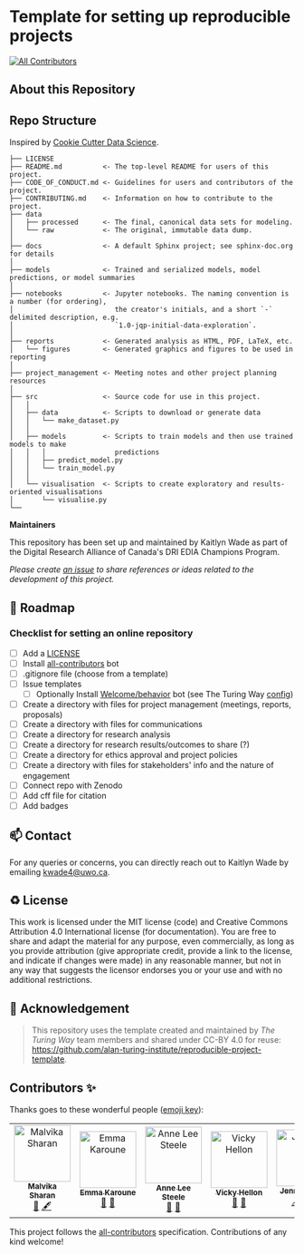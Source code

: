 # Template for setting up reproducible projects
<!-- ALL-CONTRIBUTORS-BADGE:START - Do not remove or modify this section -->
[![All Contributors](https://img.shields.io/badge/all_contributors-6-orange.svg?style=flat-square)](#contributors-)
<!-- ALL-CONTRIBUTORS-BADGE:END -->


## About this Repository


## Repo Structure

Inspired by [Cookie Cutter Data Science](https://github.com/drivendata/cookiecutter-data-science).

```
├── LICENSE
├── README.md          <- The top-level README for users of this project.
├── CODE_OF_CONDUCT.md <- Guidelines for users and contributors of the project.
├── CONTRIBUTING.md    <- Information on how to contribute to the project.
├── data
│   ├── processed      <- The final, canonical data sets for modeling.
│   └── raw            <- The original, immutable data dump.
│
├── docs               <- A default Sphinx project; see sphinx-doc.org for details
│
├── models             <- Trained and serialized models, model predictions, or model summaries
│
├── notebooks          <- Jupyter notebooks. The naming convention is a number (for ordering),
│                         the creator's initials, and a short `-` delimited description, e.g.
│                         `1.0-jqp-initial-data-exploration`.
│
├── reports            <- Generated analysis as HTML, PDF, LaTeX, etc.
│   └── figures        <- Generated graphics and figures to be used in reporting
│
├── project_management <- Meeting notes and other project planning resources
│
├── src                <- Source code for use in this project.
│   │
│   ├── data           <- Scripts to download or generate data
│   │   └── make_dataset.py
│   │
│   ├── models         <- Scripts to train models and then use trained models to make
│   │   │                 predictions
│   │   ├── predict_model.py
│   │   └── train_model.py
│   │
│   └── visualisation  <- Scripts to create exploratory and results-oriented visualisations
│       └── visualise.py
└──
```

**Maintainers**

This repository has been set up and maintained by Kaitlyn Wade as part of the Digital Research Alliance of Canada's DRI EDIA Champions Program.

*Please create [an issue](../../issues) to share references or ideas related to the development of this project.*

🎯 Roadmap
---

### Checklist for setting an online repository 

- [ ] Add a [LICENSE](LICENSE.md)
- [ ] Install [all-contributors](https://allcontributors.org/) bot
- [ ] .gitignore file (choose from a template)
- [ ] Issue templates
    - [ ] Optionally Install [Welcome/behavior](https://github.com/behaviorbot/welcome) bot (see The Turing Way [config](https://github.com/alan-turing-institute/the-turing-way/blob/main/.github/config.yml))
- [ ] Create a directory with files for project management (meetings, reports, proposals)
- [ ] Create a directory with files for communications
- [ ] Create a directory for research analysis
- [ ] Create a directory for research results/outcomes to share (?)
- [ ] Create a directory for ethics approval and project policies
- [ ] Create a directory with files for stakeholders' info and the nature of engagement
- [ ] Connect repo with Zenodo
- [ ] Add cff file for citation
- [ ] Add badges

📫 Contact
---

For any queries or concerns, you can directly reach out to Kaitlyn Wade by emailing [kwade4@uwo.ca](mailto:kwade4@uwo.ca).

♻️ License
---

This work is licensed under the MIT license (code) and Creative Commons Attribution 4.0 International license (for documentation).
You are free to share and adapt the material for any purpose, even commercially,
as long as you provide attribution (give appropriate credit, provide a link to the license,
and indicate if changes were made) in any reasonable manner, but not in any way that suggests the
licensor endorses you or your use and with no additional restrictions.

🤝 Acknowledgement
---

> This repository uses the template created and maintained by *The Turing Way* team members and shared under CC-BY 4.0 for reuse: https://github.com/alan-turing-institute/reproducible-project-template.

## Contributors ✨

Thanks goes to these wonderful people ([emoji key](https://allcontributors.org/docs/en/emoji-key)):

<!-- ALL-CONTRIBUTORS-LIST:START - Do not remove or modify this section -->
<!-- prettier-ignore-start -->
<!-- markdownlint-disable -->

<table>
  <tbody>
    <tr>
      <td align="center"><a href="http://malvikasharan.github.io/"><img src="https://avatars.githubusercontent.com/u/5370471?v=4?s=100" width="100px;" alt="Malvika Sharan"/><br /><sub><b>Malvika Sharan</b></sub></a><br /><a href="#ideas-malvikasharan" title="Ideas, Planning, & Feedback">🤔</a> <a href="#content-malvikasharan" title="Content">🖋</a></td>
      <td align="center"><a href="https://github.com/EKaroune"><img src="https://avatars.githubusercontent.com/u/58147174?v=4?s=100" width="100px;" alt="Emma Karoune"/><br /><sub><b>Emma Karoune</b></sub></a><br /><a href="#ideas-EKaroune" title="Ideas, Planning, & Feedback">🤔</a> <a href="https://github.com/alan-turing-institute/reproducible-project-template/commits?author=EKaroune" title="Documentation">📖</a></td>
      <td align="center"><a href="http://www.aleesteele.com"><img src="https://avatars.githubusercontent.com/u/18509789?v=4?s=100" width="100px;" alt="Anne Lee Steele"/><br /><sub><b>Anne Lee Steele</b></sub></a><br /><a href="#ideas-aleesteele" title="Ideas, Planning, & Feedback">🤔</a> <a href="https://github.com/alan-turing-institute/reproducible-project-template/commits?author=aleesteele" title="Documentation">📖</a></td>
      <td align="center"><a href="https://github.com/vhellon"><img src="https://avatars.githubusercontent.com/u/93144591?v=4?s=100" width="100px;" alt="Vicky Hellon"/><br /><sub><b>Vicky Hellon</b></sub></a><br /><a href="#ideas-vhellon" title="Ideas, Planning, & Feedback">🤔</a> <a href="https://github.com/alan-turing-institute/reproducible-project-template/commits?author=vhellon" title="Documentation">📖</a></td>
      <td align="center"><a href="http://jending.com"><img src="https://avatars.githubusercontent.com/u/5104098?v=4?s=100" width="100px;" alt="Jennifer Ding"/><br /><sub><b>Jennifer Ding</b></sub></a><br /><a href="#content-dingaaling" title="Content">🖋</a> <a href="https://github.com/alan-turing-institute/reproducible-project-template/commits?author=dingaaling" title="Documentation">📖</a> <a href="#ideas-dingaaling" title="Ideas, Planning, & Feedback">🤔</a></td>
      <td align="center"><a href="http://lappland.io"><img src="https://avatars.githubusercontent.com/u/51458?v=4?s=100" width="100px;" alt="Hilmar Lapp"/><br /><sub><b>Hilmar Lapp</b></sub></a><br /><a href="https://github.com/alan-turing-institute/reproducible-project-template/issues?q=author%3Ahlapp" title="Bug reports">🐛</a></td>
    </tr>
  </tbody>
</table>

<!-- markdownlint-restore -->
<!-- prettier-ignore-end -->

<!-- ALL-CONTRIBUTORS-LIST:END -->

This project follows the [all-contributors](https://github.com/all-contributors/all-contributors) specification. Contributions of any kind welcome!
